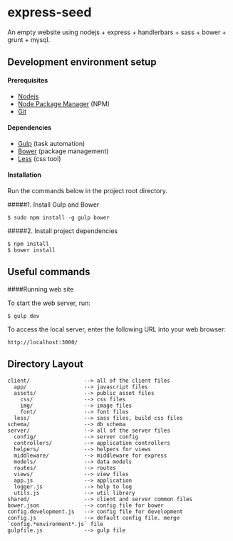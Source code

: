 express-seed
============

An empty website using nodejs + express + handlerbars + sass + bower + grunt + mysql.


## Development environment setup
#### Prerequisites

* [Nodejs](http://www.nodejs.org/)
* [Node Package Manager](https://npmjs.org/) (NPM)
* [Git](http://git-scm.com/)

#### Dependencies

* [Gulp](http://gulpjs.com/) (task automation)
* [Bower](http://bower.io/) (package management)
* [Less](http://sass-lang.com/) (css tool)

#### Installation
Run the commands below in the project root directory.

#####1. Install Gulp and Bower

    $ sudo npm install -g gulp bower

#####2. Install project dependencies

    $ npm install
    $ bower install

## Useful commands

####Running web site

To start the web server, run:

    $ gulp dev

To access the local server, enter the following URL into your web browser:

    http://localhost:3000/


## Directory Layout

    client/                 --> all of the client files
      app/                  --> javascript files
      assets/               --> public asset files
        css/                --> css files
        img/                --> image files
        font/               --> font files
      less/                 --> sass files, build css files
    schema/                 --> db schema
    server/                 --> all of the server files
      config/               --> server config
      controllers/          --> application controllers
      helpers/              --> helpers for views
      middleware/           --> middleware for express
      models/               --> data models
      routes/               --> routes
      views/                --> view files
      app.js                --> application
      logger.js             --> help to log
      utils.js              --> util library
    shared/                 --> client and server common files
    bower.json              --> config file for bower
    config.development.js   --> config file for development
    config.js               --> default config file. merge `config.*environment*.js` file
    gulpfile.js             --> gulp file

    
